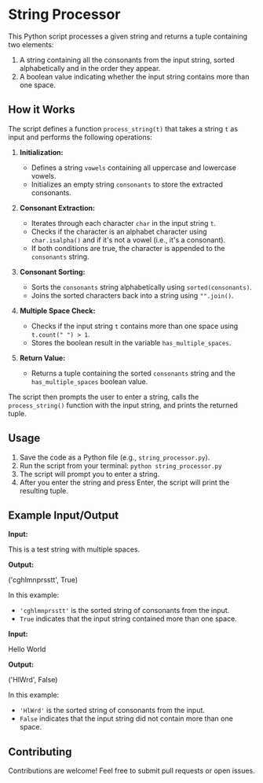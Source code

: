 # String Processor

This Python script processes a given string and returns a tuple containing two elements:

1.  A string containing all the consonants from the input string, sorted alphabetically and in the order they appear.
2.  A boolean value indicating whether the input string contains more than one space.

## How it Works

The script defines a function `process_string(t)` that takes a string `t` as input and performs the following operations:

1.  **Initialization:**
    - Defines a string `vowels` containing all uppercase and lowercase vowels.
    - Initializes an empty string `consonants` to store the extracted consonants.

2.  **Consonant Extraction:**
    - Iterates through each character `char` in the input string `t`.
    - Checks if the character is an alphabet character using `char.isalpha()` and if it's not a vowel (i.e., it's a consonant).
    - If both conditions are true, the character is appended to the `consonants` string.

3.  **Consonant Sorting:**
    - Sorts the `consonants` string alphabetically using `sorted(consonants)`.
    - Joins the sorted characters back into a string using `"".join()`.

4.  **Multiple Space Check:**
    - Checks if the input string `t` contains more than one space using `t.count(" ") > 1`.
    - Stores the boolean result in the variable `has_multiple_spaces`.

5.  **Return Value:**
    - Returns a tuple containing the sorted `consonants` string and the `has_multiple_spaces` boolean value.

The script then prompts the user to enter a string, calls the `process_string()` function with the input string, and prints the returned tuple.

## Usage

1.  Save the code as a Python file (e.g., `string_processor.py`).
2.  Run the script from your terminal: `python string_processor.py`
3.  The script will prompt you to enter a string.
4.  After you enter the string and press Enter, the script will print the resulting tuple.

## Example Input/Output

**Input:**

This is a test string with multiple spaces.


**Output:**

('cghlmnprsstt', True)


In this example:

-   `'cghlmnprsstt'` is the sorted string of consonants from the input.
-   `True` indicates that the input string contained more than one space.

**Input:**

Hello World


**Output:**

('HlWrd', False)


In this example:

-   `'HlWrd'` is the sorted string of consonants from the input.
-   `False` indicates that the input string did not contain more than one space.

## Contributing

Contributions are welcome! Feel free to submit pull requests or open issues.
